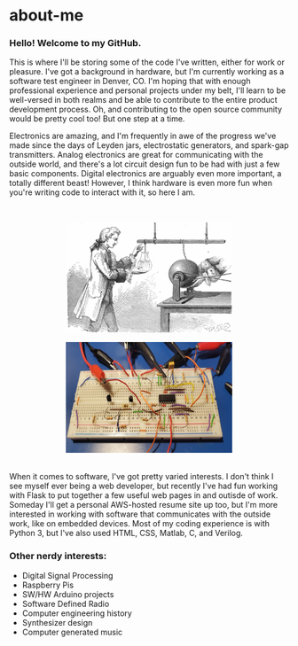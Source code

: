 # about-me
### Hello! Welcome to my GitHub.

This is where I'll be storing some of the code I've written, either for work or pleasure. I've got a background in hardware, but I'm currently working as a software test engineer in Denver, CO. I'm hoping that with enough professional experience and personal projects under my belt, I'll learn to be well-versed in both realms and be able to contribute to the entire product development process. Oh, and contributing to the open source community would be pretty cool too! But one step at a time.

Electronics are amazing, and I'm frequently in awe of the progress we've made since the days of Leyden jars, electrostatic generators, and spark-gap transmitters. Analog electronics are great for communicating with the outside world, and there's a lot circuit design fun to be had with just a few basic components. Digital electronics are arguably even more important, a totally different beast! However, I think hardware is even more fun when you're writing code to interact with it, so here I am.

<br>
<p align="center">
  <img width="300" height="200" src="/static/1200px-Andreas_Cunaeus.jpg">
</p>

<p align="center">
  <img width="300" height="200" src="/static/breadboardPic.jpg">
</p>
<br>
When it comes to software, I've got pretty varied interests. I don't think I see myself ever being a web developer, but recently I've had fun working with Flask to put together a few useful web pages in and outisde of work. Someday I'll get a personal AWS-hosted resume site up too, but I'm more interested in working with software that communicates with the outside work, like on embedded devices. Most of my coding experience is with Python 3, but I've also used HTML, CSS, Matlab, C, and Verilog.
<br>
<h3>Other nerdy interests:</h3>
<ul>
	<li>Digital Signal Processing</li>
	<li>Raspberry Pis</li>
	<li>SW/HW Arduino projects</li>
  <li>Software Defined Radio</li>
  <li>Computer engineering history</li>
	<li>Synthesizer design</li>
  <li>Computer generated music</li>
</ul>
